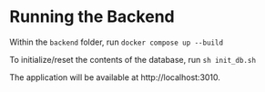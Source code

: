 # Running the Backend

Within the `backend` folder, run `docker compose up --build`

To initialize/reset the contents of the database, run `sh init_db.sh`

The application will be available at http://localhost:3010.